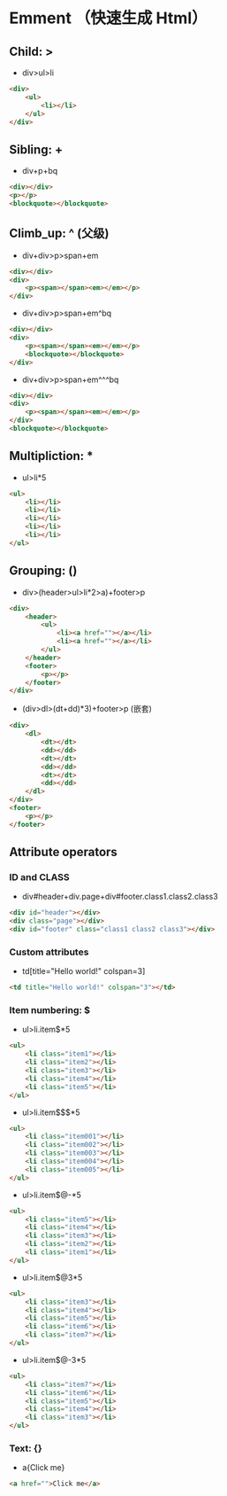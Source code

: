 # Emment （快速生成 Html）

## Child: >

- div>ul>li

```html
<div>
    <ul>
        <li></li>
    </ul>
</div>
```

## Sibling: +

- div+p+bq

```html
<div></div>
<p></p>
<blockquote></blockquote>
```

## Climb_up: ^ (父级)

- div+div>p>span+em

```html
<div></div>
<div>
    <p><span></span><em></em></p>
</div>
```

- div+div>p>span+em^bq

```html
<div></div>
<div>
    <p><span></span><em></em></p>
    <blockquote></blockquote>
</div>
```

- div+div>p>span+em^^^bq

```html
<div></div>
<div>
    <p><span></span><em></em></p>
</div>
<blockquote></blockquote>
```

## Multipliction: *

- ul>li*5

```html
<ul>
    <li></li>
    <li></li>
    <li></li>
    <li></li>
    <li></li>
</ul>
```

## Grouping: ()

- div>(header>ul>li*2>a)+footer>p

```html
<div>
    <header>
        <ul>
            <li><a href=""></a></li>
            <li><a href=""></a></li>
        </ul>
    </header>
    <footer>
        <p></p>
    </footer>
</div>
```

- (div>dl>(dt+dd)*3)+footer>p (嵌套)
  
```html
<div>
    <dl>
        <dt></dt>
        <dd></dd>
        <dt></dt>
        <dd></dd>
        <dt></dt>
        <dd></dd>
    </dl>
</div>
<footer>
    <p></p>
</footer>
```

## Attribute operators

### ID and CLASS

- div#header+div.page+div#footer.class1.class2.class3

```html
<div id="header"></div>
<div class="page"></div>
<div id="footer" class="class1 class2 class3"></div>
```

### Custom attributes

- td[title="Hello world!" colspan=3]

```html
<td title="Hello world!" colspan="3"></td>
```

### Item numbering: $

- ul>li.item$*5

```html
<ul>
    <li class="item1"></li>
    <li class="item2"></li>
    <li class="item3"></li>
    <li class="item4"></li>
    <li class="item5"></li>
</ul>
```

- ul>li.item$$$*5

```html
<ul>
    <li class="item001"></li>
    <li class="item002"></li>
    <li class="item003"></li>
    <li class="item004"></li>
    <li class="item005"></li>
</ul>
```

- ul>li.item$@-*5

```html
<ul>
    <li class="item5"></li>
    <li class="item4"></li>
    <li class="item3"></li>
    <li class="item2"></li>
    <li class="item1"></li>
</ul>
```

- ul>li.item$@3*5

```html
<ul>
    <li class="item3"></li>
    <li class="item4"></li>
    <li class="item5"></li>
    <li class="item6"></li>
    <li class="item7"></li>
</ul>
```

- ul>li.item$@-3*5

```html
<ul>
    <li class="item7"></li>
    <li class="item6"></li>
    <li class="item5"></li>
    <li class="item4"></li>
    <li class="item3"></li>
</ul>
```

### Text: {}

- a{Click me}

```html
<a href="">Click me</a>
```